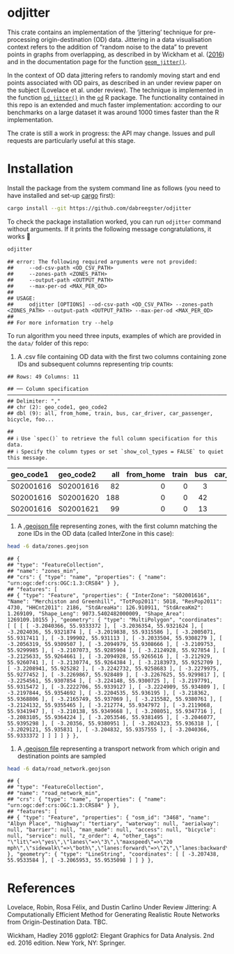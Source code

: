 
# odjitter

This crate contains an implementation of the ‘jittering’ technique for
pre-processing origin-destination (OD) data. Jittering in a data
visualisation context refers to the addition of “random noise to the
data” to prevent points in graphs from overlapping, as described in by
Wickham et al. ([2016](https://ggplot2-book.org/)) and in the
documentation page for the function
[`geom_jitter()`](https://ggplot2.tidyverse.org/reference/geom_jitter.html).

In the context of OD data jittering refers to randomly moving start and
end points associated with OD pairs, as described in an under review
paper on the subject (Lovelace et al. under review). The technique is
implemented in the function
[`od_jitter()`](https://itsleeds.github.io/od/reference/od_jitter.html)
in the [`od`](https://itsleeds.github.io/od/index.html) R package. The
functionality contained in this repo is an extended and much faster
implementation: according to our benchmarks on a large dataset it was
around 1000 times faster than the R implementation.

The crate is still a work in progress: the API may change. Issues and
pull requests are particularly useful at this stage.

<!-- Todo: add worked example. Will do for GISRUK paper -->
<!-- An illustration of its functionality is shown below. -->

# Installation

Install the package from the system command line as follows (you need to
have installed and set-up
[cargo](https://doc.rust-lang.org/cargo/getting-started/installation.html)
first):

``` bash
cargo install --git https://github.com/dabreegster/odjitter
```

To check the package installation worked, you can run `odjitter` command
without arguments. If it prints the following message congratulations,
it works 🎉

``` bash
odjitter
```

    ## error: The following required arguments were not provided:
    ##     --od-csv-path <OD_CSV_PATH>
    ##     --zones-path <ZONES_PATH>
    ##     --output-path <OUTPUT_PATH>
    ##     --max-per-od <MAX_PER_OD>
    ## 
    ## USAGE:
    ##     odjitter [OPTIONS] --od-csv-path <OD_CSV_PATH> --zones-path <ZONES_PATH> --output-path <OUTPUT_PATH> --max-per-od <MAX_PER_OD>
    ## 
    ## For more information try --help

To run algorithm you need three inputs, examples of which are provided
in the `data/` folder of this repo:

1.  A .csv file containing OD data with the first two columns containing
    zone IDs and subsequent columns representing trip counts:

<!-- -->

    ## Rows: 49 Columns: 11

    ## ── Column specification ─────────────────────────────────────────────────────────────────────────────────────────────────────────────────────────
    ## Delimiter: ","
    ## chr (2): geo_code1, geo_code2
    ## dbl (9): all, from_home, train, bus, car_driver, car_passenger, bicycle, foo...

    ## 
    ## ℹ Use `spec()` to retrieve the full column specification for this data.
    ## ℹ Specify the column types or set `show_col_types = FALSE` to quiet this message.

| geo\_code1 | geo\_code2 | all | from\_home | train | bus | car\_driver | car\_passenger | bicycle | foot | other |
|:-----------|:-----------|----:|-----------:|------:|----:|------------:|---------------:|--------:|-----:|------:|
| S02001616  | S02001616  |  82 |          0 |     0 |   3 |           6 |              0 |       2 |   71 |     0 |
| S02001616  | S02001620  | 188 |          0 |     0 |  42 |          26 |              3 |      11 |  105 |     1 |
| S02001616  | S02001621  |  99 |          0 |     0 |  13 |           7 |              3 |      15 |   61 |     0 |

1.  A [.geojson
    file](https://github.com/dabreegster/odjitter/blob/main/data/zones.geojson)
    representing zones, with the first column matching the zone IDs in
    the OD data (called InterZone in this case):

``` bash
head -6 data/zones.geojson
```

    ## {
    ## "type": "FeatureCollection",
    ## "name": "zones_min",
    ## "crs": { "type": "name", "properties": { "name": "urn:ogc:def:crs:OGC:1.3:CRS84" } },
    ## "features": [
    ## { "type": "Feature", "properties": { "InterZone": "S02001616", "Name": "Merchiston and Greenhill", "TotPop2011": 5018, "ResPop2011": 4730, "HHCnt2011": 2186, "StdAreaHa": 126.910911, "StdAreaKm2": 1.269109, "Shape_Leng": 9073.5402482000009, "Shape_Area": 1269109.10155 }, "geometry": { "type": "MultiPolygon", "coordinates": [ [ [ [ -3.2040366, 55.9333372 ], [ -3.2036354, 55.9321624 ], [ -3.2024036, 55.9321874 ], [ -3.2019838, 55.9315586 ], [ -3.2005071, 55.9317411 ], [ -3.199902, 55.931113 ], [ -3.2033504, 55.9308279 ], [ -3.2056319, 55.9309507 ], [ -3.2094979, 55.9308666 ], [ -3.2109753, 55.9299985 ], [ -3.2107073, 55.9285904 ], [ -3.2124928, 55.927854 ], [ -3.2125633, 55.9264661 ], [ -3.2094928, 55.9265616 ], [ -3.212929, 55.9260741 ], [ -3.2130774, 55.9264384 ], [ -3.2183973, 55.9252709 ], [ -3.2208941, 55.925282 ], [ -3.2242732, 55.9258683 ], [ -3.2279975, 55.9277452 ], [ -3.2269867, 55.928489 ], [ -3.2267625, 55.9299817 ], [ -3.2254561, 55.9307854 ], [ -3.224148, 55.9300725 ], [ -3.2197791, 55.9315472 ], [ -3.2222706, 55.9339127 ], [ -3.2224909, 55.934809 ], [ -3.2197844, 55.9354692 ], [ -3.2204535, 55.936195 ], [ -3.218362, 55.9368806 ], [ -3.2165749, 55.937069 ], [ -3.215582, 55.9380761 ], [ -3.2124132, 55.9355465 ], [ -3.212774, 55.9347972 ], [ -3.2119068, 55.9341947 ], [ -3.210138, 55.9349668 ], [ -3.208051, 55.9347716 ], [ -3.2083105, 55.9364224 ], [ -3.2053546, 55.9381495 ], [ -3.2046077, 55.9395298 ], [ -3.20356, 55.9380951 ], [ -3.2024323, 55.936318 ], [ -3.2029121, 55.935831 ], [ -3.204832, 55.9357555 ], [ -3.2040366, 55.9333372 ] ] ] ] } },

1.  A [.geojson
    file](https://github.com/dabreegster/odjitter/blob/main/data/road_network.geojson)
    representing a transport network from which origin and destination
    points are sampled

``` bash
head -6 data/road_network.geojson
```

    ## {
    ## "type": "FeatureCollection",
    ## "name": "road_network_min",
    ## "crs": { "type": "name", "properties": { "name": "urn:ogc:def:crs:OGC:1.3:CRS84" } },
    ## "features": [
    ## { "type": "Feature", "properties": { "osm_id": "3468", "name": "Albyn Place", "highway": "tertiary", "waterway": null, "aerialway": null, "barrier": null, "man_made": null, "access": null, "bicycle": null, "service": null, "z_order": 4, "other_tags": "\"lit\"=>\"yes\",\"lanes\"=>\"3\",\"maxspeed\"=>\"20 mph\",\"sidewalk\"=>\"both\",\"lanes:forward\"=>\"2\",\"lanes:backward\"=>\"1\"" }, "geometry": { "type": "LineString", "coordinates": [ [ -3.207438, 55.9533584 ], [ -3.2065953, 55.9535098 ] ] } },

# References

Lovelace, Robin, Rosa Félix, and Dustin Carlino Under Review Jittering:
A Computationally Efficient Method for Generating Realistic Route
Networks from Origin-Destination Data. TBC.

Wickham, Hadley 2016 ggplot2: Elegant Graphics for Data Analysis. 2nd
ed. 2016 edition. New York, NY: Springer.
